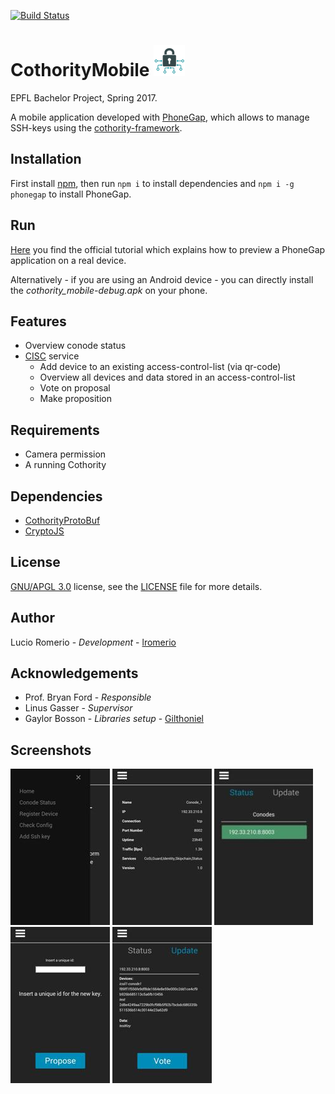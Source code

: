 [![Build Status](https://travis-ci.org/lromerio/cothority-mobile.svg?branch=master)](https://travis-ci.org/lromerio/cothority-mobile)


# CothorityMobile ![logo](./screenshoots/logo.png) 
EPFL Bachelor Project, Spring 2017.

A mobile application developed with [PhoneGap](https://phonegap.com/), which allows to manage SSH-keys using the [cothority-framework](https://github.com/dedis/cothority).

## Installation
First install [npm](https://www.npmjs.com/get-npm?utm_source=house&utm_medium=homepage&utm_campaign=free%20orgs&utm_term=Install%20npm), then run `npm i` to install dependencies and `npm i -g phonegap` to install PhoneGap.
 
## Run
[Here](http://docs.phonegap.com/getting-started/1-install-phonegap/cli/) you find the official tutorial which explains how to preview a PhoneGap application on a real device.

Alternatively - if you are using an Android device - you can directly install the _cothority_mobile-debug.apk_ on your phone.

## Features
- Overview conode status
- [CISC](![logo](./screenshoots/logo.png)) service
    - Add device to an existing access-control-list (via qr-code)
    - Overview all devices and data stored in an access-control-list
    - Vote on proposal
    - Make proposition

## Requirements
- Camera permission
- A running Cothority

## Dependencies
- [CothorityProtoBuf](https://github.com/Gilthoniel/CothorityProtoBuf)
- [CryptoJS](https://github.com/Gilthoniel/CryptoJS)

## License
[GNU/APGL 3.0](https://www.gnu.org/licenses/agpl-3.0.en.html) license, see the [LICENSE](./LICENSE.AGPL) file for more details.

## Author
Lucio Romerio - _Development_ - [lromerio](https://github.com/lromerio)

## Acknowledgements
- Prof. Bryan Ford - _Responsible_
- Linus Gasser - _Supervisor_
- Gaylor Bosson - _Libraries setup_ - [Gilthoniel](https://github.com/Gilthoniel)

## Screenshots
![sidebar](./screenshoots/sidebar.jpg) ![status](./screenshoots/conodeStatus.jpg) ![checkConfig](./screenshoots/checkConfig.jpg) ![proposition](./screenshoots/ssh.jpg) ![vote](./screenshoots/vote.jpg)